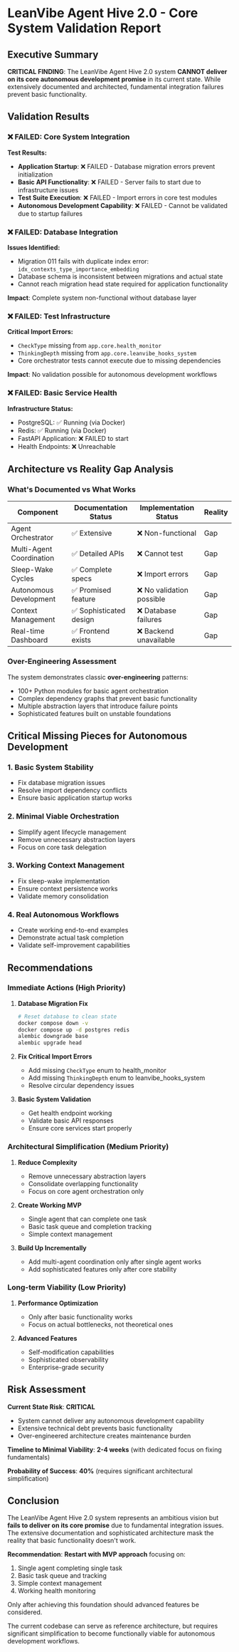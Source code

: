 # LeanVibe Agent Hive 2.0 - Core System Validation Report

## Executive Summary

**CRITICAL FINDING**: The LeanVibe Agent Hive 2.0 system **CANNOT deliver on its core autonomous development promise** in its current state. While extensively documented and architected, fundamental integration failures prevent basic functionality.

## Validation Results

### ❌ **FAILED: Core System Integration**

**Test Results:**
- **Application Startup**: ❌ FAILED - Database migration errors prevent initialization
- **Basic API Functionality**: ❌ FAILED - Server fails to start due to infrastructure issues  
- **Test Suite Execution**: ❌ FAILED - Import errors in core test modules
- **Autonomous Development Capability**: ❌ FAILED - Cannot be validated due to startup failures

### ❌ **FAILED: Database Integration** 

**Issues Identified:**
- Migration 011 fails with duplicate index error: `idx_contexts_type_importance_embedding`
- Database schema is inconsistent between migrations and actual state
- Cannot reach migration head state required for application functionality

**Impact**: Complete system non-functional without database layer

### ❌ **FAILED: Test Infrastructure**

**Critical Import Errors:**
- `CheckType` missing from `app.core.health_monitor`
- `ThinkingDepth` missing from `app.core.leanvibe_hooks_system`
- Core orchestrator tests cannot execute due to missing dependencies

**Impact**: No validation possible for autonomous development workflows

### ❌ **FAILED: Basic Service Health**

**Infrastructure Status:**
- PostgreSQL: ✅ Running (via Docker)
- Redis: ✅ Running (via Docker)  
- FastAPI Application: ❌ FAILED to start
- Health Endpoints: ❌ Unreachable

## Architecture vs Reality Gap Analysis

### **What's Documented vs What Works**

| Component | Documentation Status | Implementation Status | Reality |
|-----------|---------------------|----------------------|---------|
| Agent Orchestrator | ✅ Extensive | ❌ Non-functional | Gap |
| Multi-Agent Coordination | ✅ Detailed APIs | ❌ Cannot test | Gap |
| Sleep-Wake Cycles | ✅ Complete specs | ❌ Import errors | Gap |
| Autonomous Development | ✅ Promised feature | ❌ No validation possible | Gap |
| Context Management | ✅ Sophisticated design | ❌ Database failures | Gap |
| Real-time Dashboard | ✅ Frontend exists | ❌ Backend unavailable | Gap |

### **Over-Engineering Assessment**

The system demonstrates classic **over-engineering** patterns:
- 100+ Python modules for basic agent orchestration
- Complex dependency graphs that prevent basic functionality
- Multiple abstraction layers that introduce failure points
- Sophisticated features built on unstable foundations

## Critical Missing Pieces for Autonomous Development

### **1. Basic System Stability**
- Fix database migration issues
- Resolve import dependency conflicts
- Ensure basic application startup works

### **2. Minimal Viable Orchestration**  
- Simplify agent lifecycle management
- Remove unnecessary abstraction layers
- Focus on core task delegation

### **3. Working Context Management**
- Fix sleep-wake implementation
- Ensure context persistence works
- Validate memory consolidation

### **4. Real Autonomous Workflows**
- Create working end-to-end examples
- Demonstrate actual task completion
- Validate self-improvement capabilities

## Recommendations

### **Immediate Actions (High Priority)**

1. **Database Migration Fix**
   ```bash
   # Reset database to clean state
   docker compose down -v
   docker compose up -d postgres redis
   alembic downgrade base
   alembic upgrade head
   ```

2. **Fix Critical Import Errors**
   - Add missing `CheckType` enum to health_monitor
   - Add missing `ThinkingDepth` enum to leanvibe_hooks_system
   - Resolve circular dependency issues

3. **Basic System Validation**
   - Get health endpoint working
   - Validate basic API responses
   - Ensure core services start properly

### **Architectural Simplification (Medium Priority)**

1. **Reduce Complexity**
   - Remove unnecessary abstraction layers
   - Consolidate overlapping functionality
   - Focus on core agent orchestration only

2. **Create Working MVP**
   - Single agent that can complete one task
   - Basic task queue and completion tracking
   - Simple context management

3. **Build Up Incrementally**
   - Add multi-agent coordination only after single agent works
   - Add sophisticated features only after core stability

### **Long-term Viability (Low Priority)**

1. **Performance Optimization**
   - Only after basic functionality works
   - Focus on actual bottlenecks, not theoretical ones

2. **Advanced Features**
   - Self-modification capabilities
   - Sophisticated observability
   - Enterprise-grade security

## Risk Assessment

**Current State Risk**: **CRITICAL**
- System cannot deliver any autonomous development capability
- Extensive technical debt prevents basic functionality
- Over-engineered architecture creates maintenance burden

**Timeline to Minimal Viability**: **2-4 weeks** (with dedicated focus on fixing fundamentals)

**Probability of Success**: **40%** (requires significant architectural simplification)

## Conclusion

The LeanVibe Agent Hive 2.0 system represents an ambitious vision but **fails to deliver on its core promise** due to fundamental integration issues. The extensive documentation and sophisticated architecture mask the reality that basic functionality doesn't work.

**Recommendation**: **Restart with MVP approach** focusing on:
1. Single agent completing single task
2. Basic task queue and tracking  
3. Simple context management
4. Working health monitoring

Only after achieving this foundation should advanced features be considered.

The current codebase can serve as reference architecture, but requires significant simplification to become functionally viable for autonomous development workflows.